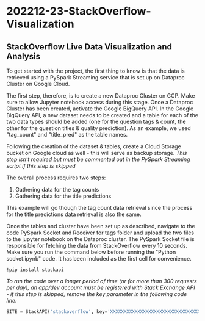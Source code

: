 # 202212-23-StackOverflow-Visualization

## StackOverflow Live Data Visualization and Analysis

To get started with the project, the first thing to know is that the data is retrieved using a PySpark Streaming service that is set up on Dataproc Cluster on Google Cloud.

The first step, therefore, is to create a new Dataproc Cluster on GCP. Make sure to allow Jupyter notebook access during this stage.
Once a Dataproc Cluster has been created, activate the Google BigQuery API. In the Google BigQuery API, a new dataset needs to be created and a table for each of the two data types should be added (one for the question tags & count, the other for the question titles & quality prediction). As an example, we used "tag_count" and "title_pred" as the table names.

Following the creation of the dataset & tables, create a Cloud Storage bucket on Google cloud as well - this will serve as backup storage. *This step isn't required but must be commented out in the PySpark Streaming script if this step is skipped*

The overall process requires two steps:
1. Gathering data for the tag counts
2. Gathering data for the title predictions

This example will go though the tag count data retrieval since the process for the title predictions data retrieval is also the same.

Once the tables and cluster have been set up as described, navigate to the code PySpark Socket and Receiver for tags folder and upload the two files to the jupyter notebook on the Dataproc cluster. The PySpark Socket file is responsible for fetching the data from StackOverflow every 10 seconds. Make sure you run the command below before running the "Python socket.ipynb" code. It has been included as the first cell for convenience.

```!pip install stackapi```

*To run the code over a longer period of time (or for more than 300 requests per day), an app/dev account must be registered with Stack Exchange API - if this step is skipped, remove the key parameter in the following code line:*
```python
SITE = StackAPI('stackoverflow', key='XXXXXXXXXXXXXXXXXXXXXXXXXXXXXXXXXXX') ```
